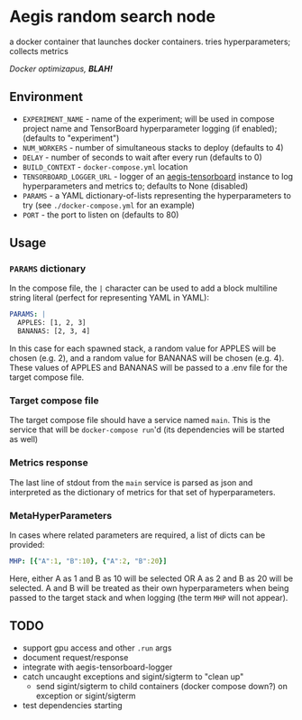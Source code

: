 # Aegis random search node
a docker container that launches docker containers. tries hyperparameters; collects metrics

*Docker optimizapus,* ***BLAH!***

## Environment
- `EXPERIMENT_NAME` - name of the experiment; will be used in compose project name and TensorBoard hyperparameter logging (if enabled); (defaults to "experiment")
- `NUM_WORKERS` - number of simultaneous stacks to deploy (defaults to 4)
- `DELAY` - number of seconds to wait after every run (defaults to 0)
- `BUILD_CONTEXT` - `docker-compose.yml` location
- `TENSORBOARD_LOGGER_URL` - logger of an [aegis-tensorboard](https://github.com/tehZevo/aegis-tensorboard) instance to log hyperparameters and metrics to; defaults to None (disabled)
- `PARAMS` - a YAML dictionary-of-lists representing the hyperparameters to try (see `./docker-compose.yml` for an example)
- `PORT` - the port to listen on (defaults to 80)

## Usage
### `PARAMS` dictionary
In the compose file, the `|` character can be used to add a block multiline string literal (perfect for representing YAML in YAML):
```yaml
PARAMS: |
  APPLES: [1, 2, 3]
  BANANAS: [2, 3, 4]
```
In this case for each spawned stack, a random value for APPLES will be chosen (e.g. 2), and a random value for BANANAS will be chosen (e.g. 4). These values of APPLES and BANANAS will be passed to a .env file for the target compose file.

### Target compose file
The target compose file should have a service named `main`. This is the service that will be `docker-compose run`'d (its dependencies will be started as well)

### Metrics response
The last line of stdout from the `main` service is parsed as json and interpreted as the dictionary of metrics for that set of hyperparameters.

### MetaHyperParameters
In cases where related parameters are required, a list of dicts can be provided:
```yaml
MHP: [{"A":1, "B":10}, {"A":2, "B":20}]
```
Here, either A as 1 and B as 10 will be selected OR A as 2 and B as 20 will be selected. A and B will be treated as their own hyperparameters when being passed to the target stack and when logging (the term `MHP` will not appear).

## TODO
- support gpu access and other `.run` args
- document request/response
- integrate with aegis-tensorboard-logger
- catch uncaught exceptions and sigint/sigterm to "clean up"
  - send sigint/sigterm to child containers (docker compose down?) on exception or sigint/sigterm
- test dependencies starting
